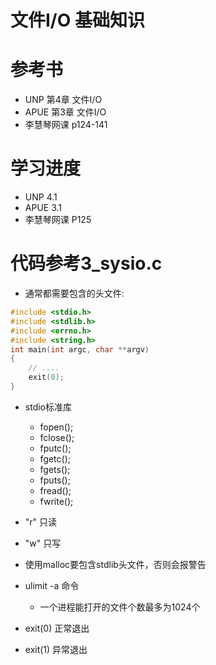 <!--
 * @Author: yao fanghao
 * @Date: 2023-04-20 22:20:30
 * @LastEditTime: 2023-04-21 14:49:58
 * @LastEditors: yao fanghao
-->
# 文件I/O 基础知识

# 参考书

* UNP 第4章 文件I/O
* APUE 第3章 文件I/O
* 李慧琴网课 p124-141

# 学习进度

* UNP 4.1
* APUE 3.1
* 李慧琴网课 P125

# 代码参考3_sysio.c

* 通常都需要包含的头文件:

```C
#include <stdio.h>
#include <stdlib.h>
#include <errno.h>
#include <string.h>
int main(int argc, char **argv)
{
    // ....
    exit(0);
}
```

* stdio标准库
  * fopen();
  * fclose();
  * fputc();
  * fgetc();
  * fgets();
  * fputs();
  * fread();
  * fwrite();


* "r" 只读
* "w" 只写

* 使用malloc要包含stdlib头文件，否则会报警告
  
* ulimit -a 命令
  * 一个进程能打开的文件个数最多为1024个

* exit(0) 正常退出
* exit(1) 异常退出
